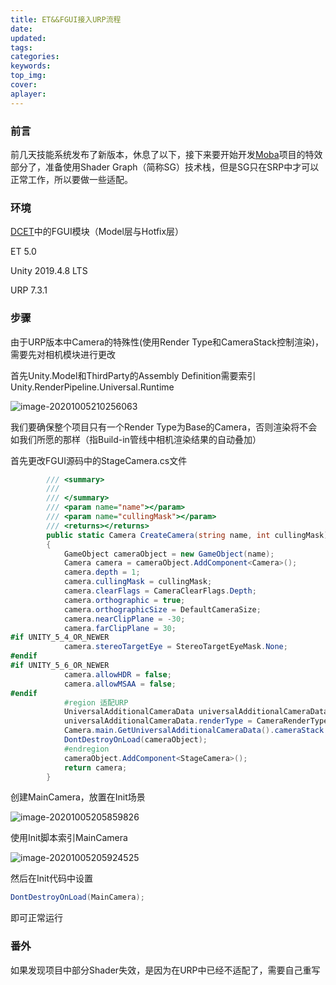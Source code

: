 ```yaml
---
title: ET&&FGUI接入URP流程
date:
updated:
tags:
categories:
keywords:
top_img:
cover:
aplayer:
---
```

<meta name="referrer" content="no-referrer" />

### 前言

前几天技能系统发布了新版本，休息了以下，接下来要开始开发[Moba](https://gitee.com/NKG_admin/NKGMobaBasedOnET)项目的特效部分了，准备使用Shader Graph（简称SG）技术栈，但是SG只在SRP中才可以正常工作，所以要做一些适配。

### 环境

[DCET](https://github.com/DukeChiang/DCET)中的FGUI模块（Model层与Hotfix层）

ET 5.0

Unity 2019.4.8 LTS

URP 7.3.1

### 步骤

由于URP版本中Camera的特殊性(使用Render Type和CameraStack控制渲染)，需要先对相机模块进行更改

首先Unity.Model和ThirdParty的Assembly Definition需要索引Unity.RenderPipeline.Universal.Runtime

![image-20201005210256063](https://myfirstblog.oss-cn-hangzhou.aliyuncs.com/typoraImages/20201005210256.png)

我们要确保整个项目只有一个Render Type为Base的Camera，否则渲染将不会如我们所愿的那样（指Build-in管线中相机渲染结果的自动叠加）

首先更改FGUI源码中的StageCamera.cs文件

```cs
        /// <summary>
        /// 
        /// </summary>
        /// <param name="name"></param>
        /// <param name="cullingMask"></param>
        /// <returns></returns>
        public static Camera CreateCamera(string name, int cullingMask)
        {
            GameObject cameraObject = new GameObject(name);
            Camera camera = cameraObject.AddComponent<Camera>();
            camera.depth = 1;
            camera.cullingMask = cullingMask;
            camera.clearFlags = CameraClearFlags.Depth;
            camera.orthographic = true;
            camera.orthographicSize = DefaultCameraSize;
            camera.nearClipPlane = -30;
            camera.farClipPlane = 30;
#if UNITY_5_4_OR_NEWER
            camera.stereoTargetEye = StereoTargetEyeMask.None;
#endif
#if UNITY_5_6_OR_NEWER
            camera.allowHDR = false;
            camera.allowMSAA = false;
#endif
            #region 适配URP
            UniversalAdditionalCameraData universalAdditionalCameraData = camera.GetUniversalAdditionalCameraData();
            universalAdditionalCameraData.renderType = CameraRenderType.Overlay;
            Camera.main.GetUniversalAdditionalCameraData().cameraStack.Add(camera);
            DontDestroyOnLoad(cameraObject);
            #endregion
            cameraObject.AddComponent<StageCamera>();
            return camera;
        }
```

创建MainCamera，放置在Init场景

![image-20201005205859826](https://myfirstblog.oss-cn-hangzhou.aliyuncs.com/typoraImages/20201005205859.png)

使用Init脚本索引MainCamera

![image-20201005205924525](https://myfirstblog.oss-cn-hangzhou.aliyuncs.com/typoraImages/20201005205924.png)

然后在Init代码中设置

```cs
DontDestroyOnLoad(MainCamera);
```

即可正常运行

### 番外

如果发现项目中部分Shader失效，是因为在URP中已经不适配了，需要自己重写
